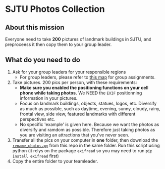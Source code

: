 # SJTU Photos Collection
## About this mission
Everyone need to take **200** pictures of landmark buildings in SJTU, and preproceess it then copy them to your group leader.
## What do you need to do
1. Ask for your group leaders for your responsible regions
    - For group leaders, please refer to [this map](http://www.ldmap.net/map.html?id=af4c396e-c313-45ae-9c93-d30980e1dfe0) for group assignments.
2. Take pictures. 200 pics per person, with these requirements:
    - **Make sure you enabled the positioning functions on your cell phone while taking photos.** We NEED the `EXIF` positionning information in your pictures.
    - Focus on landmark buildings, objects, statues, logos, etc. Diversify as much as possible, such as daytime, evening, sunny, cloudy, rainy, frontal view, side view, featured landmarks with different perspectives etc.
    - No specific 'example' is given here. Because we want the photos as diversify and ramdom as possible. Therefore just taking photos as you are visiting an attractions that you've never seen.
3. Transfer all the pics on your computer in **one** folder, then download the [`rename_photos.py`](https://github.com/NLS-SJTU/sjtu_photo_collection/blob/master/rename_photos.py) from this repo in the same folder. Run this script using python (it relys on the package `exifread` so you may need to run `pip install exifread` first)
4. Copy the entire folder to your teamleader.
